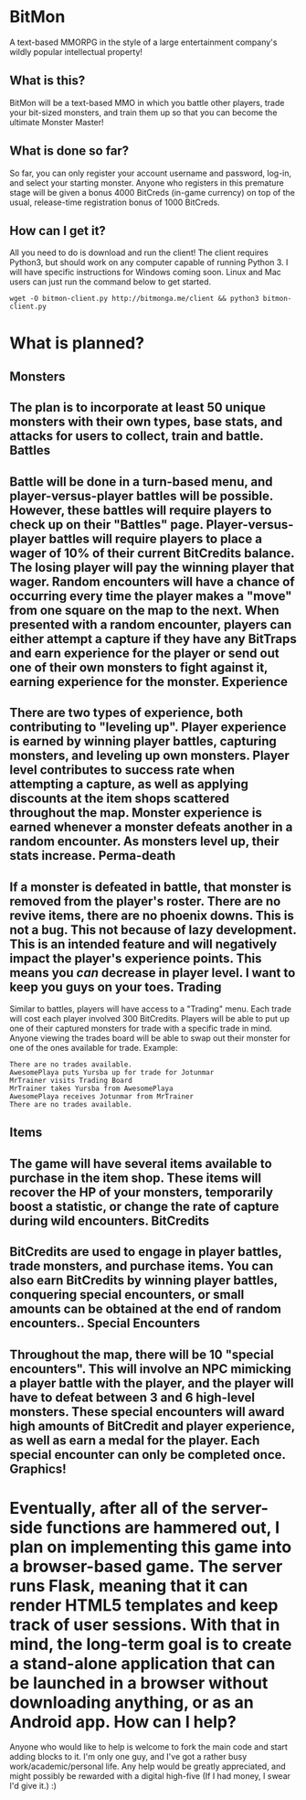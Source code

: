 # BitMon
A text-based MMORPG in the style of a large entertainment company's wildly popular intellectual property!

What is this?
--
BitMon will be a text-based MMO in which you battle other players, trade your bit-sized monsters, and train them up so that you can become the ultimate Monster Master!

What is done so far?
--
So far, you can only register your account username and password, log-in, and select your starting monster. Anyone who registers in this premature stage will be given a bonus 4000 BitCreds (in-game currency) on top of the usual, release-time registration bonus of 1000 BitCreds.


How can I get it?
--
All you need to do is download and run the client! The client requires Python3, but should work on any computer capable of running Python 3. I will have specific instructions for Windows coming soon. Linux and Mac users can just run the command below to get started.

```
wget -O bitmon-client.py http://bitmonga.me/client && python3 bitmon-client.py
```

What is planned?
==
Monsters
--
The plan is to incorporate at least 50 unique monsters with their own types, base stats, and attacks for users to collect, train and battle.
Battles
--
Battle will be done in a turn-based menu, and player-versus-player battles will be possible. However, these battles will require players to check up on their "Battles" page. Player-versus-player battles will require players to place a wager of 10% of their current BitCredits balance. The losing player will pay the winning player that wager. Random encounters will have a chance of occurring every time the player makes a "move" from one square on the map to the next. When presented with a random encounter, players can either attempt a capture if they have any BitTraps and earn experience for the player or send out one of their own monsters to fight against it, earning experience for the monster.
Experience
--
There are two types of experience, both contributing to "leveling up". Player experience is earned by winning player battles, capturing monsters, and leveling up own monsters. Player level contributes to success rate when attempting a capture, as well as applying discounts at the item shops scattered throughout the map. Monster experience is earned whenever a monster defeats another in a random encounter. As monsters level up, their stats increase.
Perma-death
--
If a monster is defeated in battle, that monster is removed from the player's roster. There are no revive items, there are no phoenix downs. This is not a bug. This not because of lazy development. This is an intended feature and will negatively impact the player's experience points. This means you *can* decrease in player level. I want to keep you guys on your toes.
Trading
--
Similar to battles, players will have access to a "Trading" menu. Each trade will cost each player involved 300 BitCredits. Players will be able to put up one of their captured monsters for trade with a specific trade in mind. Anyone viewing the trades board will be able to swap out their monster for one of the ones available for trade. Example:
```
There are no trades available.
AwesomePlaya puts Yursba up for trade for Jotunmar
MrTrainer visits Trading Board
MrTrainer takes Yursba from AwesomePlaya
AwesomePlaya receives Jotunmar from MrTrainer
There are no trades available.
```
Items
--
The game will have several items available to purchase in the item shop. These items will recover the HP of your monsters, temporarily boost a statistic, or change the rate of capture during wild encounters.
BitCredits
--
BitCredits are used to engage in player battles, trade monsters, and purchase items. You can also earn BitCredits by winning player battles, conquering special encounters, or small amounts can be obtained at the end of random encounters..
Special Encounters
--
Throughout the map, there will be 10 "special encounters". This will involve an NPC mimicking a player battle with the player, and the player will have to defeat between 3 and 6 high-level monsters. These special encounters will award high amounts of BitCredit and player experience, as well as earn a medal for the player. Each special encounter can only be completed once.
Graphics!
--
Eventually, after all of the server-side functions are hammered out, I plan on implementing this game into a browser-based game. The server runs Flask, meaning that it can render HTML5 templates and keep track of user sessions. With that in mind, the long-term goal is to create a stand-alone application that can be launched in a browser without downloading anything, or as an Android app.
How can I help?
==
Anyone who would like to help is welcome to fork the main code and start adding blocks to it. I'm only one guy, and I've got a rather busy work/academic/personal life. Any help would be greatly appreciated, and might possibly be rewarded with a digital high-five (If I had money, I swear I'd give it.) :)

